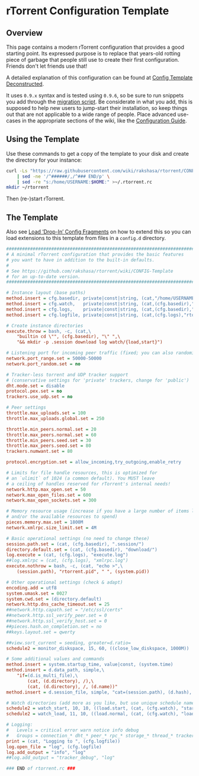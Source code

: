 # rTorrent Configuration Template

## Overview

This page contains a modern rTorrent configuration that provides a good starting point.
Its expressed purpose is to replace that years-old rotting piece of garbage that people still use to create their first configuration. Friends don't let friends use that!

A detailed explanation of this configuration can be found at
[Config Template Deconstructed](http://rtorrent-docs.readthedocs.io/en/latest/cookbook.html#config-template-deconstructed).

It uses `0.9.x` syntax and is tested using `0.9.6`, so be sure to run snippets you add through
the [migration script](https://github.com/rakshasa/rtorrent/wiki/RPC-Migration-0.9).
Be considerate in what you add, this is supposed
to help new users to jump-start their installation, so keep things
out that are not applicable to a wide range of people. Place advanced
use-cases in the appropriate sections of the wiki, like the
[Configuration Guide](https://github.com/rakshasa/rtorrent/wiki/Config-Guide).


## Using the Template

Use these commands to get a copy of the template to your disk and create the directory for your instance:

```sh
curl -Ls "https://raw.githubusercontent.com/wiki/rakshasa/rtorrent/CONFIG-Template.md" \
    | sed -ne '/^######/,/^### END/p' \
    | sed -re "s:/home/USERNAME:$HOME:" >~/.rtorrent.rc
mkdir ~/rtorrent
```

Then (re-)start rTorrent.

## The Template

Also see [Load ‘Drop-In’ Config Fragments](http://rtorrent-docs.readthedocs.io/en/latest/use-cases.html#drop-in-config)
on how to extend this so you can load extensions to this template
from files in a ``config.d`` directory.

```ini
#############################################################################
# A minimal rTorrent configuration that provides the basic features
# you want to have in addition to the built-in defaults.
#
# See https://github.com/rakshasa/rtorrent/wiki/CONFIG-Template
# for an up-to-date version.
#############################################################################

# Instance layout (base paths)
method.insert = cfg.basedir, private|const|string, (cat,"/home/USERNAME/rtorrent/")
method.insert = cfg.watch,   private|const|string, (cat,(cfg.basedir),"watch/")
method.insert = cfg.logs,    private|const|string, (cat,(cfg.basedir),"log/")
method.insert = cfg.logfile, private|const|string, (cat,(cfg.logs),"rtorrent-",(system.time),".log")

# Create instance directories
execute.throw = bash, -c, (cat,\
    "builtin cd \"", (cfg.basedir), "\" ",\
    "&& mkdir -p .session download log watch/{load,start}")

# Listening port for incoming peer traffic (fixed; you can also randomize it)
network.port_range.set = 50000-50000
network.port_random.set = no

# Tracker-less torrent and UDP tracker support
# (conservative settings for 'private' trackers, change for 'public')
dht.mode.set = disable
protocol.pex.set = no
trackers.use_udp.set = no

# Peer settings
throttle.max_uploads.set = 100
throttle.max_uploads.global.set = 250

throttle.min_peers.normal.set = 20
throttle.max_peers.normal.set = 60
throttle.min_peers.seed.set = 30
throttle.max_peers.seed.set = 80
trackers.numwant.set = 80

protocol.encryption.set = allow_incoming,try_outgoing,enable_retry

# Limits for file handle resources, this is optimized for
# an `ulimit` of 1024 (a common default). You MUST leave
# a ceiling of handles reserved for rTorrent's internal needs!
network.http.max_open.set = 50
network.max_open_files.set = 600
network.max_open_sockets.set = 300

# Memory resource usage (increase if you have a large number of items loaded,
# and/or the available resources to spend)
pieces.memory.max.set = 1800M
network.xmlrpc.size_limit.set = 4M

# Basic operational settings (no need to change these)
session.path.set = (cat, (cfg.basedir), ".session/")
directory.default.set = (cat, (cfg.basedir), "download/")
log.execute = (cat, (cfg.logs), "execute.log")
##log.xmlrpc = (cat, (cfg.logs), "xmlrpc.log")
execute.nothrow = bash, -c, (cat, "echo >",\
    (session.path), "rtorrent.pid", " ", (system.pid))

# Other operational settings (check & adapt)
encoding.add = utf8
system.umask.set = 0027
system.cwd.set = (directory.default)
network.http.dns_cache_timeout.set = 25
##network.http.capath.set = "/etc/ssl/certs"
##network.http.ssl_verify_peer.set = 0
##network.http.ssl_verify_host.set = 0
##pieces.hash.on_completion.set = no
##keys.layout.set = qwerty

##view.sort_current = seeding, greater=d.ratio=
schedule2 = monitor_diskspace, 15, 60, ((close_low_diskspace, 1000M))

# Some additional values and commands
method.insert = system.startup_time, value|const, (system.time)
method.insert = d.data_path, simple,\
    "if=(d.is_multi_file),\
        (cat, (d.directory), /),\
        (cat, (d.directory), /, (d.name))"
method.insert = d.session_file, simple, "cat=(session.path), (d.hash), .torrent"

# Watch directories (add more as you like, but use unique schedule names)
schedule2 = watch_start, 10, 10, ((load.start, (cat, (cfg.watch), "start/*.torrent")))
schedule2 = watch_load, 11, 10, ((load.normal, (cat, (cfg.watch), "load/*.torrent")))

# Logging:
#   Levels = critical error warn notice info debug
#   Groups = connection_* dht_* peer_* rpc_* storage_* thread_* tracker_* torrent_*
print = (cat, "Logging to ", (cfg.logfile))
log.open_file = "log", (cfg.logfile)
log.add_output = "info", "log"
##log.add_output = "tracker_debug", "log"

### END of rtorrent.rc ###
```
